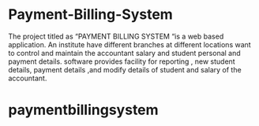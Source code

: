 # Payment-Billing-System
The project titled as “PAYMENT BILLING SYSTEM “is a web based application. An institute  have  different branches at different locations   want to control and maintain the accountant salary and student personal and payment details. software provides facility for reporting  , new student details, payment details ,and modify details of student and salary of the accountant. 
# paymentbillingsystem
